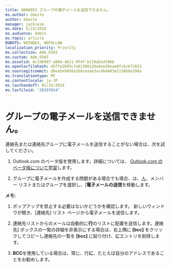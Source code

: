 ```yaml
---
title: 8000053 グループの電子メールを送信できません。
ms.author: daeite
author: daeite
manager: jackiesm
ms.date: 5/23/2018
ms.audience: Admin
ms.topic: article
ROBOTS: NOINDEX, NOFOLLOW
localization_priority: Priority
ms.collection: Adm_O365
ms.custom: Adm_O365
ms.assetid: 4c1d6987-a004-4611-9f4f-b129ab14706b
ms.openlocfilehash: d5ffe2695c7a81380126e6ee58eae8fcbcb72832
ms.sourcegitcommit: d6ea5e9458a2b8ceaab3ac4bd483e1130b9a398a
ms.translationtype: MT
ms.contentlocale: ja-JP
ms.lasthandoff: 01/15/2019
ms.locfileid: "28297654"
---
```

# <a name="unable-to-send-group-emails"></a>グループの電子メールを送信できません。

連絡先または連絡先グループに電子メールを送信することがない場合は、次を試してください。
  
1. Outlook.com のベータ版を使用します。詳細については、 [Outlook.com のベータ版について学習](https://support.office.com/article/e2261c7f-d413-4084-8f22-21282f42d8cf)します。
    
2. グループに電子メールを作成する問題がある場合でも場合、は、[人](https://outlook.live.com/people/)、メンバー リストまたはグループを選択し、[**電子メールの送信**を移動します。
    
 **メモ:**
  
1. ポップアップを禁止する必要はないかどうかを確認します。 新しいウィンドウが開き、[連絡先] リスト ページから電子メールを送信します。
    
2. 連絡先リストからのメールは自動的に**行**のリストに配置を送信します。連絡先] ボックスの一覧の詳細を非表示にする場合は、右上隅に **[bcc]** をクリックしてコピーし連絡先の一覧を **[bcc]** に貼り付け、**に**エントリを削除します。 
    
3. **BCC**を使用している場合は、常に、行**に**、たとえば自分のアドレスであることをお勧めします。 
    

